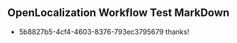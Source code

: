 ## OpenLocalization Workflow Test MarkDown
* 5b8827b5-4cf4-4603-8376-793ec3795679 
thanks!<!--HONumber=Feb16_HO4-->
